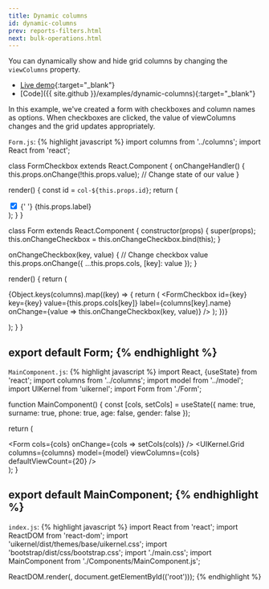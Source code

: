 ```yaml
---
title: Dynamic columns
id: dynamic-columns
prev: reports-filters.html
next: bulk-operations.html
---
```


You can dynamically show and hide grid columns by changing the `viewColumns` property.

* [Live demo](/examples/dynamic-columns/){:target="_blank"}
* [Code]({{ site.github }}/examples/dynamic-columns){:target="_blank"}

In this example, we've created a form with checkboxes and column names as options.
When checkboxes are clicked, the value of viewColumns changes and the grid updates appropriately.

`Form.js`:
{% highlight javascript %}
import columns from '../columns';
import React from 'react';

class FormCheckbox extends React.Component {
  onChangeHandler() {
    this.props.onChange(!this.props.value); // Change state of our value
  }

  render() {
    const id = `col-${this.props.id}`;
    return (
      <div className="form-check">
        <input
          id={id}
          type="checkbox"
          checked={this.props.value}
          onChange={this.onChangeHandler.bind(this)}
        />
        {' '}
        <label htmlFor={id}>{this.props.label}</label>
      </div>
    );
  }
}

class Form extends React.Component {
  constructor(props) {
    super(props);
    this.onChangeCheckbox = this.onChangeCheckbox.bind(this);
  }

  onChangeCheckbox(key, value) {
    // Change checkbox value
    this.props.onChange({
      ...this.props.cols,
      [key]: value
    });
  }

  render() {
    return (
      <form className="form-horizontal">
        {Object.keys(columns).map((key) => {
          return (
            <FormCheckbox
              id={key}
              key={key}
              value={this.props.cols[key]}
              label={columns[key].name}
              onChange={value => this.onChangeCheckbox(key, value)}
            />
          );
        })}
      </form>
    );
  }
}

export default Form;
{% endhighlight %}
---

`MainComponent.js`:
{% highlight javascript %}
import React, {useState} from 'react';
import columns from '../columns';
import model from '../model';
import UIKernel from 'uikernel';
import Form from './Form';

function MainComponent() {
  const [cols, setCols] = useState({
    name: true,
    surname: true,
    phone: true,
    age: false,
    gender: false
  });

  return (
    <div>
      <Form
        cols={cols}
        onChange={cols => setCols(cols)}
      />
      <UIKernel.Grid
        columns={columns}
        model={model}
        viewColumns={cols}
        defaultViewCount={20}
      />
    </div>
  );
}

export default MainComponent;
{% endhighlight %}
---

`index.js`:
{% highlight javascript %}
import React from 'react';
import ReactDOM from 'react-dom';
import 'uikernel/dist/themes/base/uikernel.css';
import 'bootstrap/dist/css/bootstrap.css';
import './main.css';
import MainComponent from './Components/MainComponent.js';

ReactDOM.render(<MainComponent/>, document.getElementById(('root')));
{% endhighlight %}
